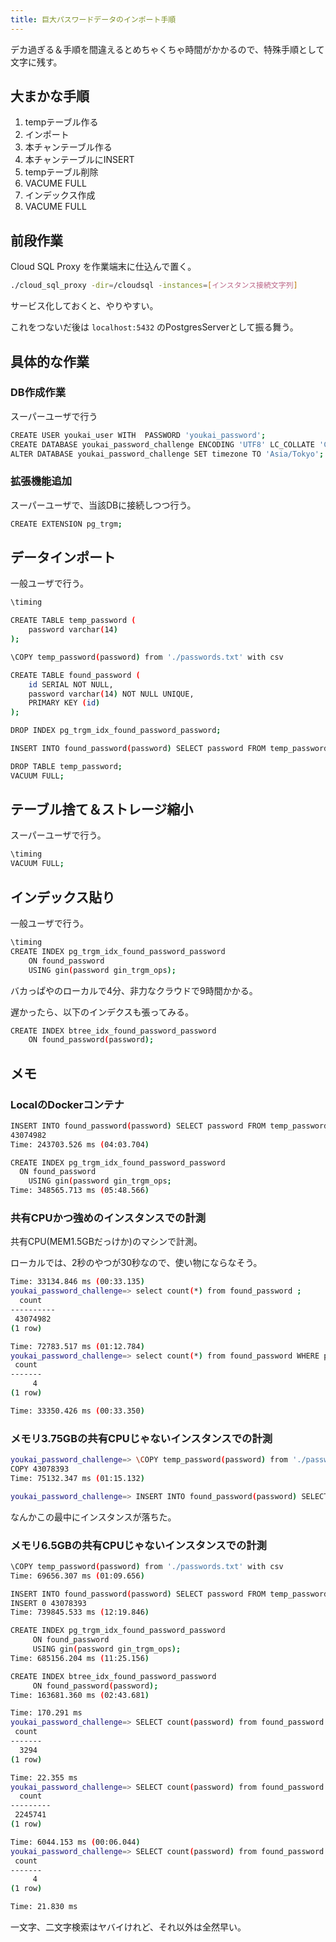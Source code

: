 ```yaml
---
title: 巨大パスワードデータのインポート手順
---
```

 
デカ過ぎる＆手順を間違えるとめちゃくちゃ時間がかかるので、特殊手順として文字に残す。

## 大まかな手順

1. tempテーブル作る
2. インポート
3. 本チャンテーブル作る
4. 本チャンテーブルにINSERT
5. tempテーブル削除
6. VACUME FULL
7. インデックス作成
8. VACUME FULL

## 前段作業

Cloud SQL Proxy を作業端末に仕込んで置く。

```bash
./cloud_sql_proxy -dir=/cloudsql -instances=[インスタンス接続文字列]
```

サービス化しておくと、やりやすい。

これをつないだ後は `localhost:5432` のPostgresServerとして振る舞う。

## 具体的な作業

### DB作成作業

スーパーユーザで行う

```bash
CREATE USER youkai_user WITH  PASSWORD 'youkai_password';
CREATE DATABASE youkai_password_challenge ENCODING 'UTF8' LC_COLLATE 'C' TEMPLATE 'template0';
ALTER DATABASE youkai_password_challenge SET timezone TO 'Asia/Tokyo';
```

### 拡張機能追加

スーパーユーザで、当該DBに接続しつつ行う。

```bash
CREATE EXTENSION pg_trgm;
```

## データインポート

一般ユーザで行う。

```bash
\timing

CREATE TABLE temp_password (
    password varchar(14)
);

\COPY temp_password(password) from './passwords.txt' with csv

CREATE TABLE found_password (
    id SERIAL NOT NULL,
    password varchar(14) NOT NULL UNIQUE,
    PRIMARY KEY (id)
);

DROP INDEX pg_trgm_idx_found_password_password;

INSERT INTO found_password(password) SELECT password FROM temp_password;

DROP TABLE temp_password;
VACUUM FULL;
```

## テーブル捨て＆ストレージ縮小

スーパーユーザで行う。

```bash
\timing
VACUUM FULL;
```

## インデックス貼り

一般ユーザで行う。

```bash
\timing
CREATE INDEX pg_trgm_idx_found_password_password
    ON found_password
    USING gin(password gin_trgm_ops);
```

バカっぱやのローカルで4分、非力なクラウドで9時間かかる。

遅かったら、以下のインデクスも張ってみる。

```bash
CREATE INDEX btree_idx_found_password_password
    ON found_password(password);
```

## メモ

### LocalのDockerコンテナ

```bash
INSERT INTO found_password(password) SELECT password FROM temp_password;
43074982
Time: 243703.526 ms (04:03.704)

CREATE INDEX pg_trgm_idx_found_password_password
  ON found_password    
    USING gin(password gin_trgm_ops;              
Time: 348565.713 ms (05:48.566)          
```


### 共有CPUかつ強めのインスタンスでの計測

共有CPU(MEM1.5GBだっけか)のマシンで計測。

ローカルでは、2秒のやつが30秒なので、使い物にならなそう。

```bash
Time: 33134.846 ms (00:33.135)
youkai_password_challenge=> select count(*) from found_password ;
  count   
----------
 43074982
(1 row)

Time: 72783.517 ms (01:12.784)
youkai_password_challenge=> select count(*) from found_password WHERE password LIKE '%MIURA%';
 count 
-------
     4
(1 row)

Time: 33350.426 ms (00:33.350)
```

### メモリ3.75GBの共有CPUじゃないインスタンスでの計測

```bash
youkai_password_challenge=> \COPY temp_password(password) from './passwords.txt' with csv
COPY 43078393
Time: 75132.347 ms (01:15.132)

youkai_password_challenge=> INSERT INTO found_password(password) SELECT password FROM temp_password;
```

なんかこの最中にインスタンスが落ちた。

### メモリ6.5GBの共有CPUじゃないインスタンスでの計測

```bash
\COPY temp_password(password) from './passwords.txt' with csv
Time: 69656.307 ms (01:09.656) 

INSERT INTO found_password(password) SELECT password FROM temp_password;
INSERT 0 43078393
Time: 739845.533 ms (12:19.846)

CREATE INDEX pg_trgm_idx_found_password_password
     ON found_password
     USING gin(password gin_trgm_ops);
Time: 685156.204 ms (11:25.156)

CREATE INDEX btree_idx_found_password_password
     ON found_password(password);
Time: 163681.360 ms (02:43.681)
```

```bash
Time: 170.291 ms
youkai_password_challenge=> SELECT count(password) from found_password WHERE password LIKE 'NMK%';
 count 
-------
  3294
(1 row)

Time: 22.355 ms
youkai_password_challenge=> SELECT count(password) from found_password WHERE password LIKE 'N%';
  count  
---------
 2245741
(1 row)

Time: 6044.153 ms (00:06.044)
youkai_password_challenge=> SELECT count(password) from found_password WHERE password LIKE '%MIURA%';
 count
-------
     4
(1 row)

Time: 21.830 ms
```

一文字、二文字検索はヤバイけれど、それ以外は全然早い。